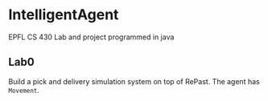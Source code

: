 # IntelligentAgent
EPFL CS 430
Lab and project programmed in java

## Lab0
Build a pick and delivery simulation system on top of RePast.
The agent has ```Movement```.
